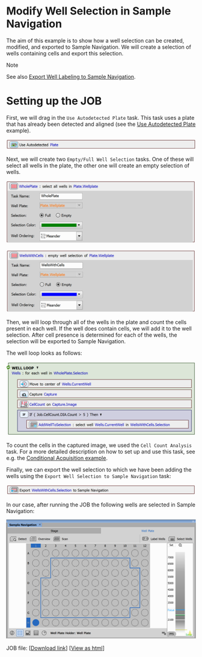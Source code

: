 # Modify Well Selection in Sample Navigation

The aim of this example is to show how a well selection can be created, modified, and exported to Sample Navigation. We will create a selection of wells containing cells and export this selection.

> [!NOTE]
> See also [Export Well Labeling to Sample Navigation](../19-Export_labeling_to_sample_nav/README.md).

# Setting up the JOB

First, we will drag in the `Use Autodetected Plate` task. This task uses a plate that has already been detected and aligned (see the [Use Autodetected Plate](../18-Use_detected_plate/README.md) example).

![Autodetected Plate Task](../13-Modify_selection_sample_nav/images/autodet_plate_task.png)

Next, we will create two `Empty/Full Well Selection` tasks. One of these will select all wells in the plate, the other one will create an empty selection of wells.

![Full Selection Task](../13-Modify_selection_sample_nav/images/full_selection_task.png)

![Empty Selection Task](../13-Modify_selection_sample_nav/images/empty_selection_task.png)

Then, we will loop through all of the wells in the plate and count the cells present in each well. If the well does contain cells, we will add it to the well selection. After cell presence is determined for each of the wells, the selection will be exported to Sample Navigation.

The well loop looks as follows:

![Well Loop](../13-Modify_selection_sample_nav/images/loop.png)

To count the cells in the captured image, we used the `Cell Count Analysis` task. For a more detailed description on how to set up and use this task, see e.g. the [Conditional Acquisition example](../11-Conditional_acquisition/README.md#counting-cells-using-cell-count-analysis).

Finally, we can export the well selection to which we have been adding the wells using the `Export Well Selection to Sample Navigation` task:

![Export Selection Task](../13-Modify_selection_sample_nav/images/export_task.png)

In our case, after running the JOB the following wells are selected in Sample Navigation:

![Sample Navigation Window](../13-Modify_selection_sample_nav/images/sample_nav_window3.png)


JOB file: <!---[[View on GitHub](13-ModifyWellSelectionInSampleNavigation.bin)]--> [[Download link](https://laboratory-imaging.github.io/JOBS-examples/NIS_v6.10/13-Modify_selection_sample_nav/13-ModifyWellSelectionInSampleNavigation.bin)] [[View as html](https://laboratory-imaging.github.io/JOBS-examples/NIS_v6.10/13-Modify_selection_sample_nav/13-ModifyWellSelectionInSampleNavigation.html)]